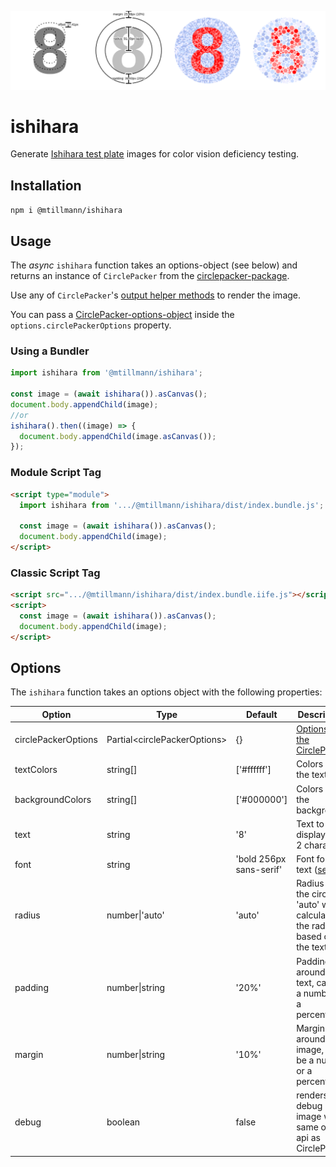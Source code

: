 ![Render Process](./ishihara.png)

# ishihara

Generate [Ishihara test plate](https://en.wikipedia.org/wiki/Ishihara_test) images for color vision deficiency testing.

## Installation

`npm i @mtillmann/ishihara`

## Usage

The _async_ `ishihara` function takes an options-object (see below) and returns an instance of `CirclePacker` from the [circlepacker-package](https://github.com/Mtillmann/circlepacker).

Use any of `CirclePacker`'s [output helper methods](https://github.com/Mtillmann/circlepacker?tab=readme-ov-file#output-helpers) to render the image.

You can pass a [CirclePacker-options-object](https://github.com/Mtillmann/circlepacker?tab=readme-ov-file#options) inside the `options.circlePackerOptions` property.


### Using a Bundler

```javascript
import ishihara from '@mtillmann/ishihara';

const image = (await ishihara()).asCanvas();
document.body.appendChild(image);
//or
ishihara().then((image) => {
  document.body.appendChild(image.asCanvas());
});
```

### Module Script Tag

```html
<script type="module">
  import ishihara from '.../@mtillmann/ishihara/dist/index.bundle.js';

  const image = (await ishihara()).asCanvas();
  document.body.appendChild(image);
</script>
```

### Classic Script Tag

```html
<script src=".../@mtillmann/ishihara/dist/index.bundle.iife.js"></script>
<script>
  const image = (await ishihara()).asCanvas();
  document.body.appendChild(image);
</script>
```

## Options

The `ishihara` function takes an options object with the following properties:

| Option              | Type                         | Default                 | Description                                                                    |
| ------------------- | ---------------------------- | ----------------------- | ------------------------------------------------------------------------------ |
| circlePackerOptions | Partial\<circlePackerOptions\> | {}                      | [Options for the CirclePacker](https://github.com/Mtillmann/circlepacker)                                                  |
| textColors          | string[]                     | ['#ffffff']             | Colors for the text                                                            |
| backgroundColors    | string[]                     | ['#000000']             | Colors for the background                                                      |
| text                | string                       | '8'                     | Text to display, max 2 characters                                              |
| font                | string                       | 'bold 256px sans-serif' | Font for the text ([see](https://developer.mozilla.org/en-US/docs/Web/API/CanvasRenderingContext2D/font))                                                              |
| radius              | number\|'auto'             | 'auto'                  | Radius of the circles, 'auto' will calculate the radius based on the text size |
| padding             | number\|string             | '20%'                   | Padding around the text, can be a number or a percentage                       |
| margin              | number\|string             | '10%'                   | Margin around the image, can be a number or a percentage                       |
| debug               | boolean                      | false                   | renders debug image with same output api as CirclePacker                       |

